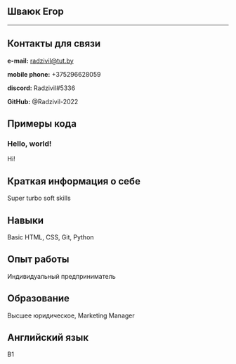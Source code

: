 Шваюк Егор
-----
-----

Контакты для связи
----
**e-mail:** radzivil@tut.by

**mobile phone:** +375296628059

**discord:** Radzivil#5336

**GitHub:** @Radzivil-2022

Примеры кода
-----
<html>
<body>
<h3>Hello, world!</h3>
<p>Hi!</p>
</body>
</html>

Краткая информация о себе
-----
Super turbo soft skills

Навыки
-----
Basic HTML, CSS, Git, Python

Опыт работы
-----
Индивидуальный предприниматель

Образование
-----
Высшее юридическое, Marketing Manager

Английский язык
-----
B1

